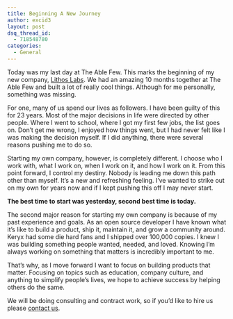 ```yaml
---
title: Beginning A New Journey
author: excid3
layout: post
dsq_thread_id:
  - 718548780
categories:
  - General
---
```

Today was my last day at The Able Few. This marks the beginning of my new company, [Lithos Labs][1]. We had an amazing 10 months together at The Able Few and built a lot of really cool things. Although for me personally, something was missing.

For one, many of us spend our lives as followers. I have been guilty of this for 23 years. Most of the major decisions in life were directed by other people. Where I went to school, where I got my first few jobs, the list goes on. Don’t get me wrong, I enjoyed how things went, but I had never felt like I was making the decision myself. If I did anything, there were several reasons pushing me to do so.

Starting my own company, however, is completely different. I choose who I work with, what I work on, when I work on it, and how I work on it. From this point forward, I control my destiny. Nobody is leading me down this path other than myself. It’s a new and refreshing feeling. I’ve wanted to strike out on my own for years now and if I kept pushing this off I may never start.

**The best time to start was yesterday, second best time is today.**

The second major reason for starting my own company is because of my past experience and goals. As an open source developer I have known what it’s like to build a product, ship it, maintain it, and grow a community around. Keryx had some die hard fans and I shipped over 100,000 copies. I knew I was building something people wanted, needed, and loved. Knowing I’m always working on something that matters is incredibly important to me.

That’s why, as I move forward I want to focus on building products that matter. Focusing on topics such as education, company culture, and anything to simplify people’s lives, we hope to achieve success by helping others do the same.

We will be doing consulting and contract work, so if you’d like to hire us please [contact us][2].

   [1]: http://lithoslabs.com (Lithos Labs)
   [2]: mailto:contact@lithoslabs.com (Contact Lithos Labs)
